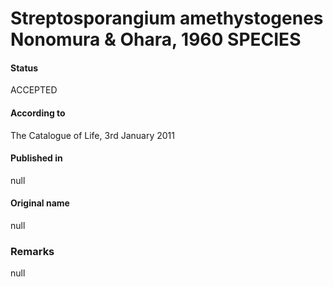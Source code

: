 # Streptosporangium amethystogenes Nonomura & Ohara, 1960 SPECIES

#### Status
ACCEPTED

#### According to
The Catalogue of Life, 3rd January 2011

#### Published in
null

#### Original name
null

### Remarks
null